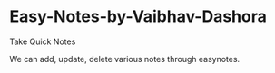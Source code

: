 # Easy-Notes-by-Vaibhav-Dashora
Take Quick Notes

We can add, update, delete various notes through easynotes.
